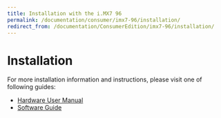 ```yaml
---
title: Installation with the i.MX7 96
permalink: /documentation/consumer/imx7-96/installation/
redirect_from: /documentation/ConsumerEdition/imx7-96/installation/
---
```

# Installation

For more installation information and instructions, please visit one of following guides:

- [Hardware User Manual](https://github.com/96boards/documentation/blob/master/consumer/imx7-96/hardware-docs/files/iMX7-user-guide.pdf)
- [Software Guide](https://github.com/96boards/documentation/blob/master/consumer/imx7-96/guides/files/iMX7-96-software-guide.pdf)
